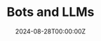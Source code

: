 ---
title: Bots and LLMs
summary: An incident report published through the Canadian Digitial Media Research Network (CDMRN) surrounding a bot campaign at a political rally in Kirkland Lake, Ontario, Canada (August 2024).
# tags:
#   - Demo
date: "2024-08-28T00:00:00Z"

# Optional external URL for project (replaces project detail page).
external_link: https://www.cdmrn.ca/publications/bot-campaign/iu6

image:
  caption: Photo by Chris Chuckry on X
  focal_point: Smart
---